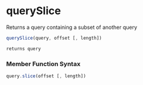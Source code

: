 # querySlice

Returns a query containing a subset of another query

```javascript
querySlice(query, offset [, length])
```

```javascript
returns query
```
### Member Function Syntax

```javascript
query.slice(offset [, length])
```
